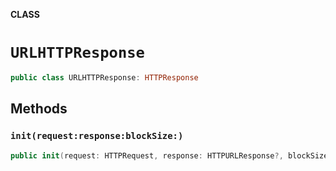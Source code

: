 **CLASS**

# `URLHTTPResponse`

```swift
public class URLHTTPResponse: HTTPResponse
```

## Methods
### `init(request:response:blockSize:)`

```swift
public init(request: HTTPRequest, response: HTTPURLResponse?, blockSize: Int = 4096)
```
